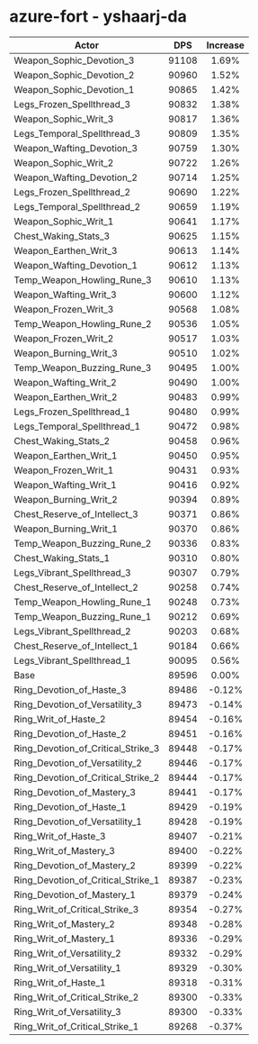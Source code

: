 # azure-fort - yshaarj-da
| Actor | DPS | Increase |
|---|:---:|:---:|
|Weapon_Sophic_Devotion_3|91108|1.69%|
|Weapon_Sophic_Devotion_2|90960|1.52%|
|Weapon_Sophic_Devotion_1|90865|1.42%|
|Legs_Frozen_Spellthread_3|90832|1.38%|
|Weapon_Sophic_Writ_3|90817|1.36%|
|Legs_Temporal_Spellthread_3|90809|1.35%|
|Weapon_Wafting_Devotion_3|90759|1.30%|
|Weapon_Sophic_Writ_2|90722|1.26%|
|Weapon_Wafting_Devotion_2|90714|1.25%|
|Legs_Frozen_Spellthread_2|90690|1.22%|
|Legs_Temporal_Spellthread_2|90659|1.19%|
|Weapon_Sophic_Writ_1|90641|1.17%|
|Chest_Waking_Stats_3|90625|1.15%|
|Weapon_Earthen_Writ_3|90613|1.14%|
|Weapon_Wafting_Devotion_1|90612|1.13%|
|Temp_Weapon_Howling_Rune_3|90610|1.13%|
|Weapon_Wafting_Writ_3|90600|1.12%|
|Weapon_Frozen_Writ_3|90568|1.08%|
|Temp_Weapon_Howling_Rune_2|90536|1.05%|
|Weapon_Frozen_Writ_2|90517|1.03%|
|Weapon_Burning_Writ_3|90510|1.02%|
|Temp_Weapon_Buzzing_Rune_3|90495|1.00%|
|Weapon_Wafting_Writ_2|90490|1.00%|
|Weapon_Earthen_Writ_2|90483|0.99%|
|Legs_Frozen_Spellthread_1|90480|0.99%|
|Legs_Temporal_Spellthread_1|90472|0.98%|
|Chest_Waking_Stats_2|90458|0.96%|
|Weapon_Earthen_Writ_1|90450|0.95%|
|Weapon_Frozen_Writ_1|90431|0.93%|
|Weapon_Wafting_Writ_1|90416|0.92%|
|Weapon_Burning_Writ_2|90394|0.89%|
|Chest_Reserve_of_Intellect_3|90371|0.86%|
|Weapon_Burning_Writ_1|90370|0.86%|
|Temp_Weapon_Buzzing_Rune_2|90336|0.83%|
|Chest_Waking_Stats_1|90310|0.80%|
|Legs_Vibrant_Spellthread_3|90307|0.79%|
|Chest_Reserve_of_Intellect_2|90258|0.74%|
|Temp_Weapon_Howling_Rune_1|90248|0.73%|
|Temp_Weapon_Buzzing_Rune_1|90212|0.69%|
|Legs_Vibrant_Spellthread_2|90203|0.68%|
|Chest_Reserve_of_Intellect_1|90184|0.66%|
|Legs_Vibrant_Spellthread_1|90095|0.56%|
|Base|89596|0.00%|
|Ring_Devotion_of_Haste_3|89486|-0.12%|
|Ring_Devotion_of_Versatility_3|89473|-0.14%|
|Ring_Writ_of_Haste_2|89454|-0.16%|
|Ring_Devotion_of_Haste_2|89451|-0.16%|
|Ring_Devotion_of_Critical_Strike_3|89448|-0.17%|
|Ring_Devotion_of_Versatility_2|89446|-0.17%|
|Ring_Devotion_of_Critical_Strike_2|89444|-0.17%|
|Ring_Devotion_of_Mastery_3|89441|-0.17%|
|Ring_Devotion_of_Haste_1|89429|-0.19%|
|Ring_Devotion_of_Versatility_1|89428|-0.19%|
|Ring_Writ_of_Haste_3|89407|-0.21%|
|Ring_Writ_of_Mastery_3|89400|-0.22%|
|Ring_Devotion_of_Mastery_2|89399|-0.22%|
|Ring_Devotion_of_Critical_Strike_1|89387|-0.23%|
|Ring_Devotion_of_Mastery_1|89379|-0.24%|
|Ring_Writ_of_Critical_Strike_3|89354|-0.27%|
|Ring_Writ_of_Mastery_2|89348|-0.28%|
|Ring_Writ_of_Mastery_1|89336|-0.29%|
|Ring_Writ_of_Versatility_2|89332|-0.29%|
|Ring_Writ_of_Versatility_1|89329|-0.30%|
|Ring_Writ_of_Haste_1|89318|-0.31%|
|Ring_Writ_of_Critical_Strike_2|89300|-0.33%|
|Ring_Writ_of_Versatility_3|89300|-0.33%|
|Ring_Writ_of_Critical_Strike_1|89268|-0.37%|
